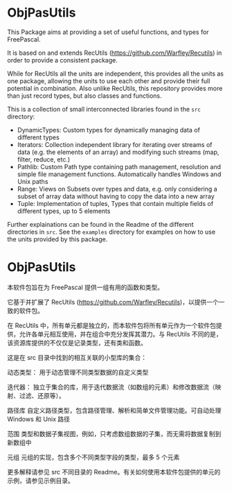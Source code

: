 # ObjPasUtils

This Package aims at providing a set of useful functions, and types for FreePascal.

It is based on and extends RecUtils (https://github.com/Warfley/Recutils) in order to provide a consistent package.

While for RecUtils all the units are independent, this provides all the units as one package, allowing the units to use each other and provide their full potential in combination.
Also unlike RecUtils, this repository provides more than just record types, but also classes and functions.

This is a collection of small interconnected libraries found in the `src` directory:
* DynamicTypes: Custom types for dynamically managing data of different types
* Iterators: Collection independent library for iterating over streams of data (e.g. the elements of an array) and modifying such streams (map, filter, reduce, etc.)
* Pathlib: Custom Path type containing path management, resolution and simple file management functions. Automatically handles Windows and Unix paths
* Range: Views on Subsets over types and data, e.g. only considering a subset of array data without having to copy the data into a new array
* Tuple: Implementation of tuples, Types that contain multiple fields of different types, up to 5 elements

Further explainations can be found in the Readme of the different directories in `src`. See the `examples` directory for examples on how to use the units provided by this package.




#  ObjPasUtils

本软件包旨在为 FreePascal 提供一组有用的函数和类型。

它基于并扩展了 RecUtils (https://github.com/Warfley/Recutils)，以提供一个一致的软件包。

在 RecUtils 中，所有单元都是独立的，而本软件包将所有单元作为一个软件包提供，允许各单元相互使用，并在组合中充分发挥其潜力。与 RecUtils 不同的是，该资源库提供的不仅仅是记录类型，还有类和函数。

这是在 src 目录中找到的相互关联的小型库的集合：

动态类型： 用于动态管理不同类型数据的自定义类型

迭代器： 独立于集合的库，用于迭代数据流（如数组的元素）和修改数据流（映射、过滤、还原等）。

路径库 自定义路径类型，包含路径管理、解析和简单文件管理功能。可自动处理 Windows 和 Unix 路径

范围 类型和数据子集视图，例如，只考虑数组数据的子集，而无需将数据复制到新数组中

元组 元组的实现，包含多个不同类型字段的类型，最多 5 个元素

更多解释请参见 src 不同目录的 Readme。有关如何使用本软件包提供的单元的示例，请参见示例目录。

